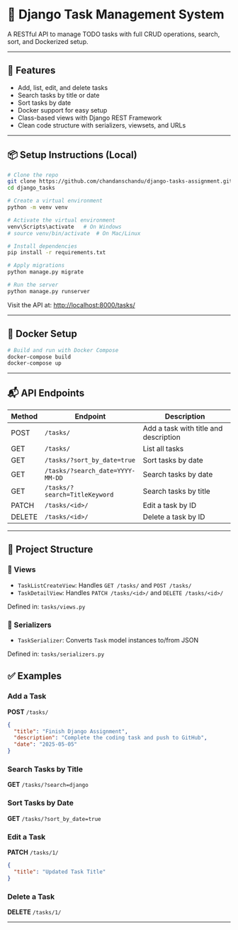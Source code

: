 # 📝 Django Task Management System

A RESTful API to manage TODO tasks with full CRUD operations, search, sort, and Dockerized setup.

---

## 🚀 Features

- Add, list, edit, and delete tasks
- Search tasks by title or date
- Sort tasks by date
- Docker support for easy setup
- Class-based views with Django REST Framework
- Clean code structure with serializers, viewsets, and URLs

---

## 📦 Setup Instructions (Local)

```bash
# Clone the repo
git clone https://github.com/chandanschandu/django-tasks-assignment.git
cd django_tasks

# Create a virtual environment
python -m venv venv

# Activate the virtual environment
venv\Scripts\activate   # On Windows
# source venv/bin/activate  # On Mac/Linux

# Install dependencies
pip install -r requirements.txt

# Apply migrations
python manage.py migrate

# Run the server
python manage.py runserver
```

Visit the API at: [http://localhost:8000/tasks/](http://localhost:8000/tasks/)

---

## 🐳 Docker Setup

```bash
# Build and run with Docker Compose
docker-compose build
docker-compose up
```

---

## 📬 API Endpoints

| Method | Endpoint                 | Description                          |
|--------|--------------------------|--------------------------------------|
| POST   | `/tasks/`                | Add a task with title and description |
| GET    | `/tasks/`                | List all tasks                        |
| GET    | `/tasks/?sort_by_date=true` | Sort tasks by date                |
| GET    | `/tasks/?search_date=YYYY-MM-DD` | Search tasks by date         |
| GET    | `/tasks/?search=TitleKeyword`     | Search tasks by title         |
| PATCH  | `/tasks/<id>/`           | Edit a task by ID                     |
| DELETE | `/tasks/<id>/`           | Delete a task by ID                   |

---

## 🧠 Project Structure

### 📁 Views

- `TaskListCreateView`: Handles `GET /tasks/` and `POST /tasks/`
- `TaskDetailView`: Handles `PATCH /tasks/<id>/` and `DELETE /tasks/<id>/`

Defined in: `tasks/views.py`

### 📄 Serializers

- `TaskSerializer`: Converts `Task` model instances to/from JSON

Defined in: `tasks/serializers.py`


## ✅ Examples

### Add a Task

**POST** `/tasks/`

```json
{
  "title": "Finish Django Assignment",
  "description": "Complete the coding task and push to GitHub",
  "date": "2025-05-05"
}
```

### Search Tasks by Title

**GET** `/tasks/?search=django`

### Sort Tasks by Date

**GET** `/tasks/?sort_by_date=true`

### Edit a Task

**PATCH** `/tasks/1/`

```json
{
  "title": "Updated Task Title"
}
```

### Delete a Task

**DELETE** `/tasks/1/`

---
